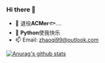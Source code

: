 ### Hi there 👋

- 🔭 退役**ACMer**🐟....
- 🌱 **Python**使我快乐
- 📫 Email: [zhaoqi99@outlook.com](mailto:zhaoqi99@outlook.com)

[![Anurag's github stats](https://github-readme-stats.vercel.app/api?username=zhaoqi99)](https://github.com/anuraghazra/github-readme-stats)
